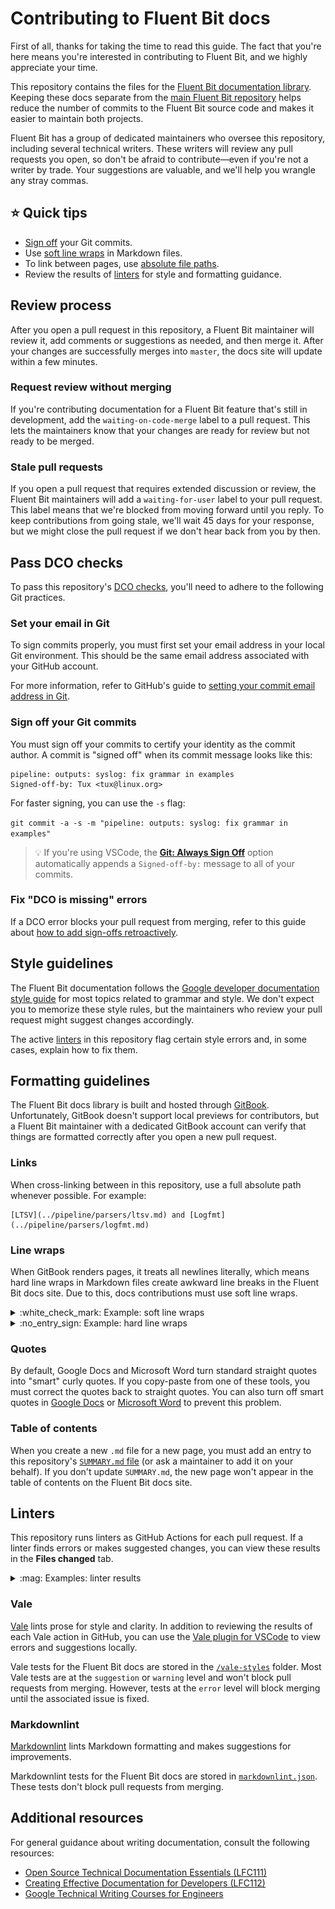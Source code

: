 <!-- vale off -->
<!-- markdownlint-disable MD033 -->

# Contributing to Fluent Bit docs

First of all, thanks for taking the time to read this guide. The fact that you're here means you're interested in contributing to Fluent Bit, and we highly appreciate your time.

This repository contains the files for the [Fluent Bit documentation library](https://docs.fluentbit.io/). Keeping these docs separate from the [main Fluent Bit repository](https://github.com/fluent/fluent-bit) helps reduce the number of commits to the Fluent Bit source code and makes it easier to maintain both projects.

Fluent Bit has a group of dedicated maintainers who oversee this repository, including several technical writers. These writers will review any pull requests you open, so don't be afraid to contribute—even if you're not a writer by trade. Your suggestions are valuable, and we'll help you wrangle any stray commas.

## :star: Quick tips

- [Sign off](#sign-off-your-git-commits) your Git commits.
- Use [soft line wraps](#line-wraps) in Markdown files.
- To link between pages, use [absolute file paths](#links).
- Review the results of [linters](#linters) for style and formatting guidance.

## Review process

After you open a pull request in this repository, a Fluent Bit maintainer will review it, add comments or suggestions as needed, and then merge it. After your changes are successfully merges into `master`, the docs site will update within a few minutes.

### Request review without merging

If you're contributing documentation for a Fluent Bit feature that's still in development, add the `waiting-on-code-merge` label to a pull request. This lets the maintainers know that your changes are ready for review but not ready to be merged.

### Stale pull requests

If you open a pull request that requires extended discussion or review, the Fluent Bit maintainers will add a `waiting-for-user` label to your pull request. This label means that we're blocked from moving forward until you reply. To keep contributions from going stale, we'll wait 45 days for your response, but we might close the pull request if we don't hear back from you by then.

## Pass DCO checks

To pass this repository's [DCO checks](https://github.com/apps/dco), you'll need to adhere to the following Git practices.

### Set your email in Git

To sign commits properly, you must first set your email address in your local Git environment. This should be the same email address associated with your GitHub account.

For more information, refer to GitHub's guide to [setting your commit email address in Git](https://docs.github.com/en/account-and-profile/setting-up-and-managing-your-personal-account-on-github/managing-email-preferences/setting-your-commit-email-address#setting-your-commit-email-address-in-git).

### Sign off your Git commits

You must sign off your commits to certify your identity as the commit author. A commit is "signed off" when its commit message looks like this:

```text
pipeline: outputs: syslog: fix grammar in examples
Signed-off-by: Tux <tux@linux.org>
```

For faster signing, you can use the `-s` flag:

`git commit -a -s -m "pipeline: outputs: syslog: fix grammar in examples"`

> :bulb: If you're using VSCode, the [**Git: Always Sign Off**](https://github.com/microsoft/vscode/issues/83096#issuecomment-545350047) option automatically appends a `Signed-off-by:` message to all of your commits.

### Fix "DCO is missing" errors

If a DCO error blocks your pull request from merging, refer to this guide about [how to add sign-offs retroactively](https://github.com/src-d/guide/blob/master/developer-community/fix-DCO.md#how-to-add-sign-offs-retroactively).

## Style guidelines

The Fluent Bit documentation follows the [Google developer documentation style guide](https://developers.google.com/style) for most topics related to grammar and style. We don't expect you
to memorize these style rules, but the maintainers who review your pull request might suggest changes accordingly.

The active [linters](#linters) in this repository flag certain style errors and, in some cases, explain how to fix them.

## Formatting guidelines

The Fluent Bit docs library is built and hosted through [GitBook](https://docs.gitbook.com/). Unfortunately, GitBook doesn't support local previews for contributors, but a Fluent Bit maintainer with a dedicated GitBook account can verify that things are formatted correctly after you open a new pull request.

### Links

When cross-linking between in this repository, use a full absolute path whenever
possible. For example:

```text
[LTSV](../pipeline/parsers/ltsv.md) and [Logfmt](../pipeline/parsers/logfmt.md)
```

### Line wraps

When GitBook renders pages, it treats all newlines literally, which means hard line wraps in Markdown files create awkward line breaks in the Fluent Bit docs site. Due to this, docs contributions must use soft line wraps.

<details>
<summary>:white_check_mark: Example: soft line wraps</summary>

```text
Soft-wrapped text uses newlines only to mark the end of a paragraph. From the perspective of a text editor, this means each paragraph looks like a single, unbroken line of text.

After two newlines, another paragraph begins.
```

</details>

<details>
<summary>:no_entry_sign: Example: hard line wraps</summary>

```text
Hard-wrapped text uses newlines
in the middle of sentences and
paragraphs.

This can make text easier for
humans to read, but GitBook
renders hard line wraps
awkwardly.
```

</details>

### Quotes

By default, Google Docs and Microsoft Word turn standard straight quotes into "smart"
curly quotes. If you copy-paste from one of these tools, you must correct the quotes back to straight quotes. You can also turn off smart quotes in [Google Docs](https://support.google.com/docs/thread/217182974/can-i-turn-smart-quotes-off-in-a-google-doc?hl=en) or [Microsoft Word](https://support.microsoft.com/en-us/office/smart-quotes-in-word-and-powerpoint-702fc92e-b723-4e3d-b2cc-71dedaf2f343) to prevent this problem.

### Table of contents

When you create a new `.md` file for a new page, you must add an entry to this repository's [`SUMMARY.md` file](https://github.com/fluent/fluent-bit-docs/blob/master/SUMMARY.md) (or ask a maintainer to add it on your behalf). If you don't update `SUMMARY.md`, the new page won't appear in the table of contents on the Fluent Bit docs site.

## Linters

This repository runs linters as GitHub Actions for each pull request. If a linter finds errors or makes suggested changes, you can view these results in the **Files changed** tab.

<details>
<summary>:mag: Examples: linter results</summary>

![An example of a warning-level Vale result.](/.gitbook/assets/vale-example-warning.png)

![An example of an error-level Vale result.](/.gitbook/assets/vale-example-error.png)

![An example of a Markdownlint result.](/.gitbook/assets/markdownlint-example.png)

</details>

### Vale

[Vale](https://vale.sh/docs/) lints prose for style and clarity. In addition to reviewing the results of each Vale action in GitHub, you can use the [Vale plugin for VSCode](https://marketplace.visualstudio.com/items?itemName=ChrisChinchilla.vale-vscode) to view errors and suggestions locally.

Vale tests for the Fluent Bit docs are stored in the [`/vale-styles`](https://github.com/fluent/fluent-bit-docs/tree/master/vale-styles) folder. Most Vale tests are at the `suggestion` or `warning` level and won't block pull requests from merging. However, tests at the `error` level will block merging until the associated issue is fixed.

### Markdownlint

[Markdownlint](https://github.com/markdownlint/markdownlint) lints Markdown formatting and makes suggestions for improvements.

Markdownlint tests for the Fluent Bit docs are stored in [`markdownlint.json`](https://github.com/fluent/fluent-bit-docs/blob/master/.markdownlint.json). These tests don't block pull requests from merging.

## Additional resources

For general guidance about writing documentation, consult the following resources:

- [Open Source Technical Documentation Essentials (LFC111)](https://training.linuxfoundation.org/training/open-source-technical-documentation-essentials-lfc111/)
- [Creating Effective Documentation for Developers (LFC112)](https://training.linuxfoundation.org/training/creating-effective-documentation-for-developers-lfc112/)
- [Google Technical Writing Courses for Engineers](https://developers.google.com/tech-writing)

<!-- vale on -->
<!-- markdownlint-disable MD033 -->
